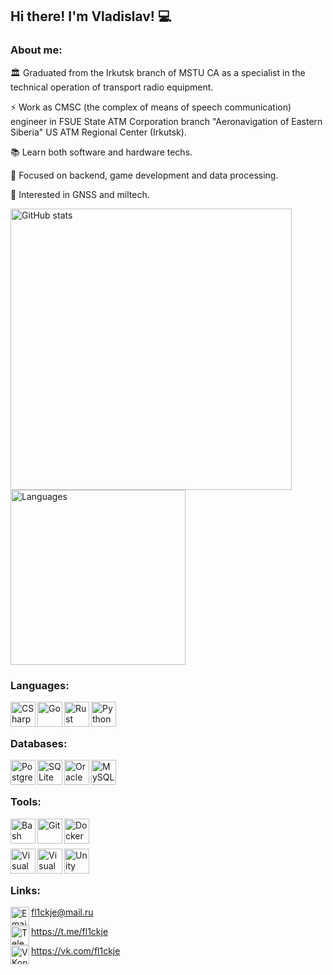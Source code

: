 ## Hi there! I'm Vladislav! 💻

### About me:

🏛️ Graduated from the Irkutsk branch of MSTU CA as a specialist in the technical operation of transport radio equipment.

⚡ Work as CMSC (the complex of means of speech communication) engineer in FSUE State ATM Corporation branch "Aeronavigation of Eastern Siberia" US ATM Regional Center (Irkutsk).

📚 Learn both software and hardware techs.

🔭 Focused on backend, game development and data processing.

📡 Interested in GNSS and miltech.

<img src="https://github-readme-stats.vercel.app/api?username=fl1ckje&theme=transparent&show_icons=true&custom_title=Stats&hide_border=true&cache_seconds=21600" width=450px alt="GitHub stats"/>
<img src="https://github-readme-stats.vercel.app/api/top-langs/?username=fl1ckje&layout=compact&theme=transparent&hide_border=true&cache_seconds=21600" width=280px alt="Languages"/>

### Languages:

<img align="left" alt="CSharp" width="40px" src="https://cdn.jsdelivr.net/gh/devicons/devicon/icons/csharp/csharp-original.svg" />
<img align="left" alt="Go" width="40px" src="https://cdn.jsdelivr.net/gh/devicons/devicon/icons/go/go-original-wordmark.svg" />
<img align="left" alt="Rust" width="40px" src="https://cdn.jsdelivr.net/gh/devicons/devicon/icons/rust/rust-original.svg" />
<img align="left" alt="Python" width="40px" src="https://cdn.jsdelivr.net/gh/devicons/devicon/icons/python/python-original.svg" />

<br/><br/>

### Databases:

<img align="left" alt="PostgreSQL" width="40px" src="https://cdn.jsdelivr.net/gh/devicons/devicon/icons/postgresql/postgresql-original-wordmark.svg" />
<img align="left" alt="SQLite" width="40px" src="https://cdn.jsdelivr.net/gh/devicons/devicon/icons/sqlite/sqlite-original-wordmark.svg" />
<img align="left" alt="Oracle"  width="40px" src="https://cdn.jsdelivr.net/gh/devicons/devicon/icons/oracle/oracle-original.svg" />
<img align="left" alt="MySQL"  width="40px" src="https://cdn.jsdelivr.net/gh/devicons/devicon/icons/mysql/mysql-original.svg" />

<br/><br/>

### Tools:

<img align="left" alt="Bash" width="40px" src="https://cdn.jsdelivr.net/gh/devicons/devicon/icons/bash/bash-original.svg" />
<img align="left" alt="Git" width="40px" src="https://cdn.jsdelivr.net/gh/devicons/devicon/icons/git/git-original-wordmark.svg" />
<img align="left" alt="Docker" width="40px" src="https://cdn.jsdelivr.net/gh/devicons/devicon/icons/docker/docker-plain-wordmark.svg" />

<br/><br/>

<img align="left" alt="Visual Studio Code" width="40px" src="https://cdn.jsdelivr.net/gh/devicons/devicon/icons/vscode/vscode-original.svg" />
<img align="left" alt="Visual Studio" width="40px" src="https://cdn.jsdelivr.net/gh/devicons/devicon/icons/visualstudio/visualstudio-original.svg" />
<img align="left" alt="Unity" width="40px" src="https://cdn.jsdelivr.net/gh/devicons/devicon/icons/unity/unity-original.svg" />

<br/><br/>

### Links:

<img align="left" alt="Email" width="30px" src="https://cdn.jsdelivr.net/npm/simple-icons@v11/icons/maildotru.svg" />fl1ckje@mail.ru

<img align="left" alt="Telegram" width="30px" src="https://cdn.jsdelivr.net/npm/simple-icons@v11/icons/telegram.svg" />https://t.me/fl1ckje

<img align="left" alt="VKontakte" width="30px" src="https://cdn.jsdelivr.net/npm/simple-icons@v11/icons/vk.svg" />https://vk.com/fl1ckje
